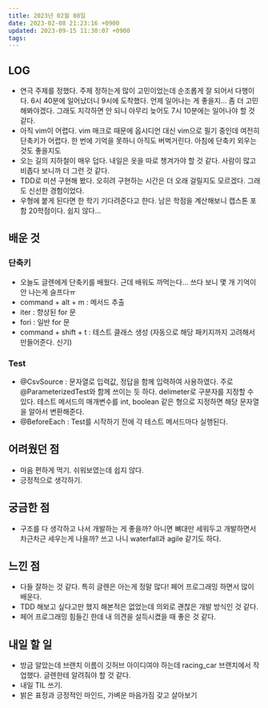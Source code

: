 ```yaml
---
title: 2023년 02월 08일
date: 2023-02-08 21:23:16 +0900
updated: 2023-09-15 11:30:07 +0900
tags: 
---
```

## LOG
- 연극 주제를 정했다. 주제 정하는게 많이 고민이었는데 순조롭게 잘 되어서 다행이다. 6시 40분에 일어났더니 9시에 도착했다. 언제 일어나는 게 좋을지... 좀 더 고민해봐야겠다. 그래도 지각하면 안 되니 아무리 늦어도 7시 10분에는 일어나야 할 것 같다.
- 아직 vim이 어렵다. vim 매크로 때문에 옵시디언 대신 vim으로 필기 중인데 여전히 단축키가 어렵다. 한 번에 기억을 못하니 아직도 버벅거린다. 아침에 단축키 외우는 것도 좋을지도
- 오는 길의 지하철이 매우 덥다. 내일은 옷을 따로 챙겨가야 할 것 같다. 사람이 많고 비좁다 보니까 더 그런 것 같다.
- TDD로 미션 구현해 봤다. 오히려 구현하는 시간은 더 오래 걸릴지도 모르겠다. 그래도 신선한 경험이었다.
- 우형에 붙게 된다면 한 학기 기다려준다고 한다. 남은 학점을 계산해보니 캡스톤 포함 20학점이다. 쉽지 않다...

## 배운 것
### 단축키
- 오늘도 글렌에게 단축키를 배웠다. 근데 배워도 까먹는다... 쓰다 보니 몇 개 기억이 안 나는게 슬프다ㅠ
- command + alt + m : 메서드 추출
- iter : 향상된 for 문
- fori : 일반 for 문
- command + shift + t : 테스트 클래스 생성 (자동으로 해당 패키지까지 고려해서 만들어준다. 신기)
### Test
- @CsvSource : 문자열로 입력값, 정답을 함께 입력하여 사용하였다. 주로 @ParameterizedTest와 함께 쓰이는 듯 하다. delimeter로 구분자를 지정할 수 있다. 테스트 메서드의 매개변수를 int, boolean 같은 형으로 지정하면 해당 문자열을 알아서 변환해준다.
- @BeforeEach : Test를 시작하기 전에 각 테스트 메서드마다 실행된다.

## 어려웠던 점
- 마음 편하게 먹기. 쉬워보였는데 쉽지 않다.
- 긍정적으로 생각하기.

## 궁금한 점
- 구조를 다 생각하고 나서 개발하는 게 좋을까? 아니면 뼈대만 세워두고 개발하면서 차근차근 세우는게 나을까? 쓰고 나니 waterfall과 agile 같기도 하다.

## 느낀 점
- 다들 잘하는 것 같다. 특히 글렌은 아는게 정말 많다! 페어 프로그래밍 하면서 많이 배운다.
- TDD 해보고 싶다고만 했지 해본적은 없었는데 의외로 괜찮은 개발 방식인 것 같다.
- 페어 프로그래밍 힘들긴 한데 내 의견을 설득시켰을 때 좋은 것 같다.

## 내일 할 일
- 방금 알았는데 브랜치 이름이 깃허브 아이디여야 하는데 racing_car 브랜치에서 작업했다. 글렌한테 알려줘야 할 것  같다.
- 내일 TIL 쓰기.
- 밝은 표정과 긍정적인 마인드, 가벼운 마음가짐 갖고 살아보기
